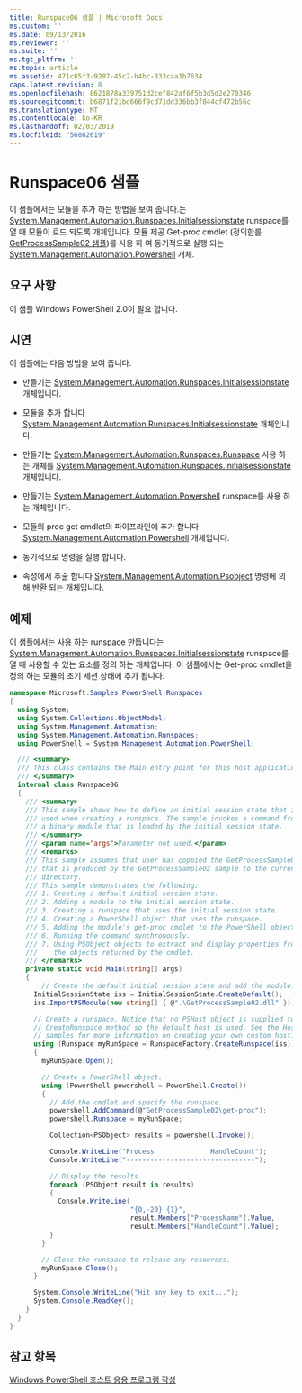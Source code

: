 ```yaml
---
title: Runspace06 샘플 | Microsoft Docs
ms.custom: ''
ms.date: 09/13/2016
ms.reviewer: ''
ms.suite: ''
ms.tgt_pltfrm: ''
ms.topic: article
ms.assetid: 471c85f3-9287-45c2-b4bc-833caa1b7634
caps.latest.revision: 8
ms.openlocfilehash: 8621878a339751d2cef842af6f5b3d5d2e270346
ms.sourcegitcommit: b6871f21bd666f9cd71dd336bb3f844cf472b56c
ms.translationtype: MT
ms.contentlocale: ko-KR
ms.lasthandoff: 02/03/2019
ms.locfileid: "56862619"
---
```

# <a name="runspace06-sample"></a>Runspace06 샘플

이 샘플에서는 모듈을 추가 하는 방법을 보여 줍니다.는 [System.Management.Automation.Runspaces.Initialsessionstate](/dotnet/api/System.Management.Automation.Runspaces.InitialSessionState) runspace를 열 때 모듈이 로드 되도록 개체입니다. 모듈 제공 Get-proc cmdlet (정의한를 [GetProcessSample02 샘플](../cmdlet/getprocesssample02-sample.md))를 사용 하 여 동기적으로 실행 되는 [System.Management.Automation.Powershell](/dotnet/api/system.management.automation.powershell) 개체.

## <a name="requirements"></a>요구 사항

이 샘플 Windows PowerShell 2.0이 필요 합니다.

## <a name="demonstrates"></a>시연

이 샘플에는 다음 방법을 보여 줍니다.

- 만들기는 [System.Management.Automation.Runspaces.Initialsessionstate](/dotnet/api/System.Management.Automation.Runspaces.InitialSessionState) 개체입니다.

- 모듈을 추가 합니다 [System.Management.Automation.Runspaces.Initialsessionstate](/dotnet/api/System.Management.Automation.Runspaces.InitialSessionState) 개체입니다.

- 만들기는 [System.Management.Automation.Runspaces.Runspace](/dotnet/api/System.Management.Automation.Runspaces.Runspace) 사용 하는 개체를 [System.Management.Automation.Runspaces.Initialsessionstate](/dotnet/api/System.Management.Automation.Runspaces.InitialSessionState) 개체입니다.

- 만들기는 [System.Management.Automation.Powershell](/dotnet/api/system.management.automation.powershell) runspace를 사용 하는 개체입니다.

- 모듈의 proc get cmdlet의 파이프라인에 추가 합니다 [System.Management.Automation.Powershell](/dotnet/api/system.management.automation.powershell) 개체입니다.

- 동기적으로 명령을 실행 합니다.

- 속성에서 추출 합니다 [System.Management.Automation.Psobject](/dotnet/api/System.Management.Automation.PSObject) 명령에 의해 반환 되는 개체입니다.

## <a name="example"></a>예제

이 샘플에서는 사용 하는 runspace 만듭니다는 [System.Management.Automation.Runspaces.Initialsessionstate](/dotnet/api/System.Management.Automation.Runspaces.InitialSessionState) runspace를 열 때 사용할 수 있는 요소를 정의 하는 개체입니다. 이 샘플에서는 Get-proc cmdlet을 정의 하는 모듈의 초기 세션 상태에 추가 됩니다.

```csharp
namespace Microsoft.Samples.PowerShell.Runspaces
{
  using System;
  using System.Collections.ObjectModel;
  using System.Management.Automation;
  using System.Management.Automation.Runspaces;
  using PowerShell = System.Management.Automation.PowerShell;

  /// <summary>
  /// This class contains the Main entry point for this host application.
  /// </summary>
  internal class Runspace06
  {
    /// <summary>
    /// This sample shows how to define an initial session state that is
    /// used when creating a runspace. The sample invokes a command from
    /// a binary module that is loaded by the initial session state.
    /// </summary>
    /// <param name="args">Parameter not used.</param>
    /// <remarks>
    /// This sample assumes that user has coppied the GetProcessSample02.dll
    /// that is produced by the GetProcessSample02 sample to the current
    /// directory.
    /// This sample demonstrates the following:
    /// 1. Creating a default initial session state.
    /// 2. Adding a module to the initial session state.
    /// 3. Creating a runspace that uses the initial session state.
    /// 4. Creating a PowerShell object that uses the runspace.
    /// 5. Adding the module's get-proc cmdlet to the PowerShell object.
    /// 6. Running the command synchronously.
    /// 7. Using PSObject objects to extract and display properties from
    ///    the objects returned by the cmdlet.
    /// </remarks>
    private static void Main(string[] args)
    {
        // Create the default initial session state and add the module.
      InitialSessionState iss = InitialSessionState.CreateDefault();
      iss.ImportPSModule(new string[] { @".\GetProcessSample02.dll" });

      // Create a runspace. Notice that no PSHost object is supplied to the
      // CreateRunspace method so the default host is used. See the Host
      // samples for more information on creating your own custom host.
      using (Runspace myRunSpace = RunspaceFactory.CreateRunspace(iss))
      {
        myRunSpace.Open();

        // Create a PowerShell object.
        using (PowerShell powershell = PowerShell.Create())
        {
          // Add the cmdlet and specify the runspace.
          powershell.AddCommand(@"GetProcessSample02\get-proc");
          powershell.Runspace = myRunSpace;

          Collection<PSObject> results = powershell.Invoke();

          Console.WriteLine("Process              HandleCount");
          Console.WriteLine("--------------------------------");

          // Display the results.
          foreach (PSObject result in results)
          {
            Console.WriteLine(
                              "{0,-20} {1}",
                              result.Members["ProcessName"].Value,
                              result.Members["HandleCount"].Value);
          }
        }

        // Close the runspace to release any resources.
        myRunSpace.Close();
      }

      System.Console.WriteLine("Hit any key to exit...");
      System.Console.ReadKey();
    }
  }
}
```

## <a name="see-also"></a>참고 항목

[Windows PowerShell 호스트 응용 프로그램 작성](./writing-a-windows-powershell-host-application.md)